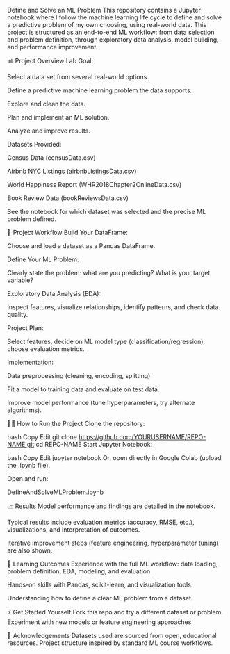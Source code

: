 Define and Solve an ML Problem
This repository contains a Jupyter notebook where I follow the machine learning life cycle to define and solve a predictive problem of my own choosing, using real-world data.
This project is structured as an end-to-end ML workflow: from data selection and problem definition, through exploratory data analysis, model building, and performance improvement.

📊 Project Overview
Lab Goal:

Select a data set from several real-world options.

Define a predictive machine learning problem the data supports.

Explore and clean the data.

Plan and implement an ML solution.

Analyze and improve results.

Datasets Provided:

Census Data (censusData.csv)

Airbnb NYC Listings (airbnbListingsData.csv)

World Happiness Report (WHR2018Chapter2OnlineData.csv)

Book Review Data (bookReviewsData.csv)

See the notebook for which dataset was selected and the precise ML problem defined.

🚀 Project Workflow
Build Your DataFrame:

Choose and load a dataset as a Pandas DataFrame.

Define Your ML Problem:

Clearly state the problem: what are you predicting? What is your target variable?

Exploratory Data Analysis (EDA):

Inspect features, visualize relationships, identify patterns, and check data quality.

Project Plan:

Select features, decide on ML model type (classification/regression), choose evaluation metrics.

Implementation:

Data preprocessing (cleaning, encoding, splitting).

Fit a model to training data and evaluate on test data.

Improve model performance (tune hyperparameters, try alternate algorithms).

🧑‍💻 How to Run the Project
Clone the repository:

bash
Copy
Edit
git clone https://github.com/YOURUSERNAME/REPO-NAME.git
cd REPO-NAME
Start Jupyter Notebook:

bash
Copy
Edit
jupyter notebook
Or, open directly in Google Colab (upload the .ipynb file).

Open and run:

DefineAndSolveMLProblem.ipynb

📈 Results
Model performance and findings are detailed in the notebook.

Typical results include evaluation metrics (accuracy, RMSE, etc.), visualizations, and interpretation of outcomes.

Iterative improvement steps (feature engineering, hyperparameter tuning) are also shown.

📝 Learning Outcomes
Experience with the full ML workflow: data loading, problem definition, EDA, modeling, and evaluation.

Hands-on skills with Pandas, scikit-learn, and visualization tools.

Understanding how to define a clear ML problem from a dataset.

⚡️ Get Started Yourself
Fork this repo and try a different dataset or problem.
Experiment with new models or feature engineering approaches.

🙏 Acknowledgements
Datasets used are sourced from open, educational resources.
Project structure inspired by standard ML course workflows.
